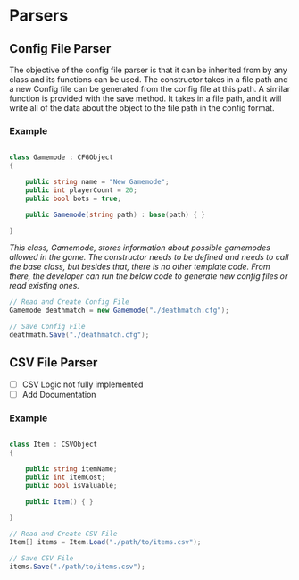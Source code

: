 # Parsers

## Config File Parser

The objective of the config file parser is that it can be inherited from by any class and its functions can be used. The constructor takes in a file path and a new Config file can be generated from the config file at this path. A similar function is provided with the save method. It takes in a file path, and it will write all of the data about the object to the file path in the config format.

### Example

```c#

class Gamemode : CFGObject
{

    public string name = "New Gamemode";
    public int playerCount = 20;
    public bool bots = true;

    public Gamemode(string path) : base(path) { }

}

```

_This class, Gamemode, stores information about possible gamemodes allowed in the game. The constructor needs to be defined and needs to call the base class, but besides that, there is no other template code. From there, the developer can run the below code to generate new config files or read existing ones._

```c#
// Read and Create Config File
Gamemode deathmatch = new Gamemode("./deathmatch.cfg");

// Save Config File
deathmath.Save("./deathmatch.cfg");

```

## CSV File Parser

- [ ] CSV Logic not fully implemented
- [ ] Add Documentation

### Example

```c#

class Item : CSVObject
{

    public string itemName;
    public int itemCost;
    public bool isValuable;

    public Item() { }

}

```
```c#
// Read and Create CSV File
Item[] items = Item.Load("./path/to/items.csv");

// Save CSV File
items.Save("./path/to/items.csv");

```
